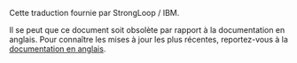 <p>Cette traduction fournie par StrongLoop / IBM.</p>

Il se peut que ce document soit obsolète par rapport à la documentation en anglais. Pour connaître les mises à jour les plus récentes, reportez-vous à la <a href='{{ page.url | replace: "fr/", "en/" }}'>documentation en anglais</a>.
